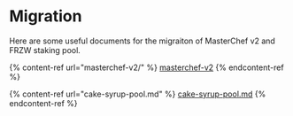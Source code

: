 # Migration

Here are some useful documents for the migraiton of MasterChef v2 and FRZW staking pool.

{% content-ref url="masterchef-v2/" %}
[masterchef-v2](masterchef-v2/)
{% endcontent-ref %}

{% content-ref url="cake-syrup-pool.md" %}
[cake-syrup-pool.md](cake-syrup-pool.md)
{% endcontent-ref %}
